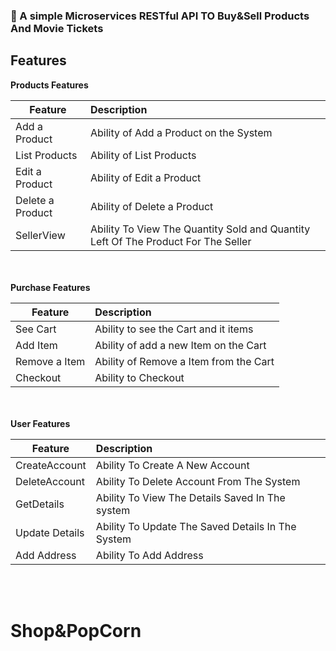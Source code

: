 ### :handbag: A simple Microservices RESTful API TO Buy&Sell Products And Movie Tickets


## Features

<b>Products Features</b>

| Feature  | Description  |
|----------|:-------------|
| Add a Product | Ability of Add a Product on the System |
| List Products | Ability of List Products |
| Edit a Product | Ability of Edit a Product |
| Delete a Product | Ability of Delete a Product |
| SellerView | Ability To View The Quantity Sold and Quantity Left Of The Product For The Seller |


<br> </br>
<b>Purchase Features</b>

| Feature  | Description  |
|----------|:-------------|
| See Cart | Ability to see the Cart and it items |
| Add Item | Ability of add a new Item on the Cart |
| Remove a Item | Ability of Remove a Item from the Cart |
| Checkout | Ability to Checkout |

<br></br>
<b>User Features</b>

| Feature  | Description  |
|----------|:-------------|
| CreateAccount | Ability To Create A New Account |
| DeleteAccount | Ability To Delete Account From The System |
| GetDetails | Ability To View The Details Saved In The system |
| Update Details | Ability To Update The Saved Details In The System |
| Add Address | Ability To Add Address |

<br></br>

# Shop&PopCorn

